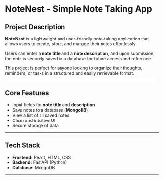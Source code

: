 # NoteNest - Simple Note Taking App

## Project Description

**NoteNest** is a lightweight and user-friendly note-taking application that allows users to create, store, and manage their notes effortlessly.

Users can enter a **note title** and a **note description**, and upon submission, the note is securely saved in a database for future access and reference.

This project is perfect for anyone looking to organize their thoughts, reminders, or tasks in a structured and easily retrievable format.

---

## Core Features
 
- Input fields for **note title** and **description**
- Save notes to a database (**MongoDB**)
- View a list of all saved notes
- Clean and intuitive UI
- Secure storage of data

---

## Tech Stack

- **Frontend:** React, HTML, CSS
- **Backend:** FastAPI (Python)
- **Database:** MongoDB

---


